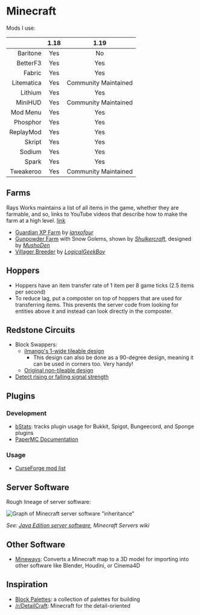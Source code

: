 # Minecraft

Mods I use:

|            | 1.18 | 1.19                 |
| ----------:|:----:|:--------------------:|
| Baritone   | Yes  | No                   |
| BetterF3   | Yes  | Yes                  |
| Fabric     | Yes  | Yes                  |
| Litematica | Yes  | Community Maintained |
| Lithium    | Yes  | Yes                  |
| MiniHUD    | Yes  | Community Maintained |
| Mod Menu   | Yes  | Yes                  |
| Phosphor   | Yes  | Yes                  |
| ReplayMod  | Yes  | Yes                  |
| Skript     | Yes  | Yes                  |
| Sodium     | Yes  | Yes                  |
| Spark      | Yes  | Yes                  |
| Tweakeroo  | Yes  | Community Maintained |

## Farms

Rays Works maintains a list of all items in the game, whether they are farmable,
and so, links to YouTube videos that describe how to make the farm at a high
level. [link](http://bit.ly/FarmEverything)

- [Guardian XP Farm](https://youtu.be/dfwsIpmOwd4) by
  _[ianxofour](https://www.youtube.com/user/ianxofour)_
- [Gunpowder Farm](https://youtu.be/yOrWzLpWqeQ) with Snow Golems, shown by
  _[Shulkercraft](https://www.youtube.com/channel/UCLdQc5zUbFpM4Y0iKfESDTA)_,
  designed by _[MushoDen](https://youtu.be/ueU2jFMlRn8)_
- [Villager Breeder](https://youtu.be/oeesCRfaabg) by
  _[LogicalGeekBoy](https://www.youtube.com/channel/UCJx74HaacAjDZk8LPdOfUFQ)_

## Hoppers

- Hoppers have an item transfer rate of 1 item per 8 game ticks (2.5 items per
  second)
- To reduce lag, put a composter on top of hoppers that are used for
  transferring items. This prevents the server code from looking for entities
  above it and instead can look directly in the composter.

## Redstone Circuits

- Block Swappers:
  - [ilmango's 1-wide tileable design](https://youtu.be/ZxDpje2op84)
    - This design can also be done as a 90-degree design, meaning it can be used
      in corners too. Very handy!
  - [Original non-tileable design](https://youtu.be/REq58LDPLFQ)
- [Detect rising or falling signal strength](https://v.redd.it/9i2ls27yymw91)

## Plugins

### Development

- [bStats](https://bstats.org/): tracks plugin usage for Bukkit, Spigot,
  Bungeecord, and Sponge plugins
- [PaperMC Documentation](https://docs.papermc.io/)

### Usage

- [CurseForge mod list](https://www.curseforge.com/minecraft/mc-mods)

## Server Software

Rough lineage of server software:

![Graph of Minecraft server software
"inheritance"](http://www.plantuml.com/plantuml/svg/TOj12i8m44NtSuei9uls2ANg1OI2-m4J3KtJOPgvlu83COBB_zxxyr59gcuPy4ObvKmU0C-whgbwDmoJQnmNtgLspWRWHIZ-KGkdnswqwm2ln47CM0PuIiAPIZ3-QTwjnXWafkFftJXEhdMT-pq9gnXiXuv_ls4EvQvRVW40)

_See: [Java Edition server
software](https://minecraftservers.fandom.com/wiki/Java_Edition_server_software),
Minecraft Servers wiki_

## Other Software

- [Mineways](http://www.realtimerendering.com/erich/minecraft/public/mineways/):
  Converts a Minecraft map to a 3D model for importing into other software
  like Blender, Houdini, or Cinema4D

## Inspiration

- [Block Palettes](https://www.blockpalettes.com/): a collection of palettes for
  building
- [/r/DetailCraft](https://www.reddit.com/r/DetailCraft): Minecraft for the
  detail-oriented
